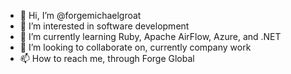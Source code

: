- 👋 Hi, I’m @forgemichaelgroat
- 👀 I’m interested in software development
- 🌱 I’m currently learning Ruby, Apache AirFlow, Azure, and .NET
- 💞️ I’m looking to collaborate on, currently company work
- 📫 How to reach me, through Forge Global

<!---
forgemichaelgroat/forgemichaelgroat is a ✨ special ✨ repository because its `README.md` (this file) appears on your GitHub profile.
You can click the Preview link to take a look at your changes.
--->
